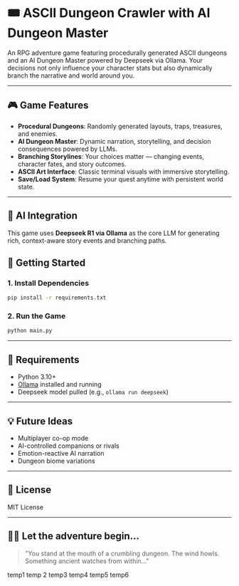 # 🎟️ ASCII Dungeon Crawler with AI Dungeon Master

An RPG adventure game featuring procedurally generated ASCII dungeons and an AI Dungeon Master powered by Deepseek via Ollama. Your decisions not only influence your character stats but also dynamically branch the narrative and world around you.

---

## 🎮 Game Features

- **Procedural Dungeons**: Randomly generated layouts, traps, treasures, and enemies.
- **AI Dungeon Master**: Dynamic narration, storytelling, and decision consequences powered by LLMs.
- **Branching Storylines**: Your choices matter — changing events, character fates, and story outcomes.
- **ASCII Art Interface**: Classic terminal visuals with immersive storytelling.
- **Save/Load System**: Resume your quest anytime with persistent world state.

---

## 🧠 AI Integration

This game uses **Deepseek R1 via Ollama** as the core LLM for generating rich, context-aware story events and branching paths.

## 🚀 Getting Started

### 1. Install Dependencies

```bash
pip install -r requirements.txt
```

### 2. Run the Game

```bash
python main.py
```

---

## 🧪 Requirements

- Python 3.10+
- [Ollama](https://ollama.com) installed and running
- Deepseek model pulled (e.g., `ollama run deepseek`)

---

## 💡 Future Ideas

- Multiplayer co-op mode
- AI-controlled companions or rivals
- Emotion-reactive AI narration
- Dungeon biome variations

---

## 📜 License

MIT License

---

## 🧙‍♂️ Let the adventure begin...

> "You stand at the mouth of a crumbling dungeon. The wind howls. Something ancient watches from within..."


temp1
temp 2
temp3
temp4
temp5
temp6